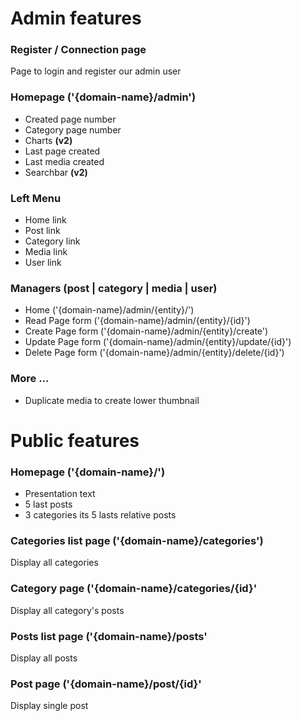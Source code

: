 # Admin features
### Register / Connection page
Page to login and register our admin user

### Homepage ('{domain-name}/admin')
* Created page number
* Category page number
* Charts **(v2)**
* Last page created
* Last media created
* Searchbar **(v2)**

### Left Menu
* Home link
* Post link
* Category link
* Media link
* User link

### Managers (post | category | media | user)
* Home ('{domain-name}/admin/{entity}/')
* Read Page form ('{domain-name}/admin/{entity}/{id}')
* Create Page form ('{domain-name}/admin/{entity}/create')
* Update Page form ('{domain-name}/admin/{entity}/update/{id}')
* Delete Page form ('{domain-name}/admin/{entity}/delete/{id}')

### More ...
* Duplicate media to create lower thumbnail

# Public features
### Homepage ('{domain-name}/')
* Presentation text
* 5 last posts
* 3 categories its 5 lasts relative posts 

### Categories list page ('{domain-name}/categories')
Display all categories

### Category page ('{domain-name}/categories/{id}'
Display all category's posts

### Posts list page ('{domain-name}/posts'
Display all posts

### Post page ('{domain-name}/post/{id}'
Display single post